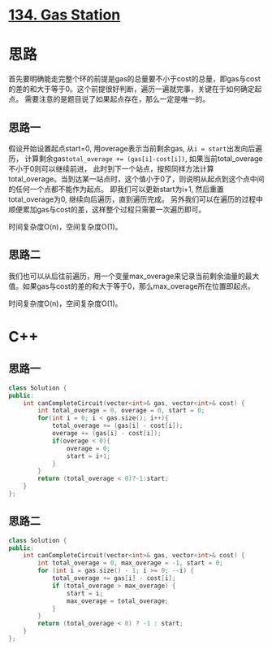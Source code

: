 # [134. Gas Station](https://leetcode.com/problems/gas-station/)
# 思路
首先要明确能走完整个环的前提是gas的总量要不小于cost的总量，即gas与cost的差的和大于等于0。这个前提很好判断，遍历一遍就完事，关键在于如何确定起点。
需要注意的是题目说了如果起点存在，那么一定是唯一的。

## 思路一
假设开始设置起点start=0, 用overage表示当前剩余gas, 从`i = start`出发向后遍历，
计算剩余gas`total_overage += (gas[i]-cost[i])`, 如果当前total_overage不小于0则可以继续前进，
此时到下一个站点，按照同样方法计算total_overage。当到达某一站点时，这个值小于0了，则说明从起点到这个点中间的任何一个点都不能作为起点。
即我们可以更新start为i+1, 然后重置total_overage为0, 继续向后遍历，直到遍历完成。
另外我们可以在遍历的过程中顺便累加gas与cost的差，这样整个过程只需要一次遍历即可。

时间复杂度O(n)，空间复杂度O(1)。

## 思路二
我们也可以从后往前遍历，用一个变量max_overage来记录当前剩余油量的最大值。如果gas与cost的差的和大于等于0，那么max_overage所在位置即起点。

时间复杂度O(n)，空间复杂度O(1)。

# C++
## 思路一
``` C++
class Solution {
public:
    int canCompleteCircuit(vector<int>& gas, vector<int>& cost) {
        int total_overage = 0, overage = 0, start = 0;
        for(int i = 0; i < gas.size(); i++){
            total_overage += (gas[i] - cost[i]);
            overage += (gas[i] - cost[i]);
            if(overage < 0){
                overage = 0;
                start = i+1;
            }
        }
        return (total_overage < 0)?-1:start;
    }
};
```

## 思路二
``` C++
class Solution {
public:
    int canCompleteCircuit(vector<int>& gas, vector<int>& cost) {
        int total_overage = 0, max_overage = -1, start = 0;
        for (int i = gas.size() - 1; i >= 0; --i) {
            total_overage += gas[i] - cost[i];
            if (total_overage > max_overage) {
                start = i;
                max_overage = total_overage;
            }
        }
        return (total_overage < 0) ? -1 : start;
    }
};
```
